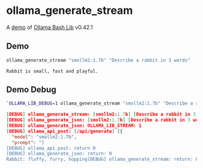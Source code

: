 # ollama_generate_stream

A [demo](../README.md#demos) of [Ollama Bash Lib](https://github.com/attogram/ollama-bash-lib) v0.42.1

## Demo

```bash
ollama_generate_stream "smollm2:1.7b" "Describe a rabbit in 3 words"
```
```
Rabbit is small, fast and playful.
```

## Demo Debug

```bash
`OLLAMA_LIB_DEBUG=1 ollama_generate_stream "smollm2:1.7b" "Describe a rabbit in 3 words"`
```
```json
[DEBUG] ollama_generate_stream: [smollm2:1.7b] [Describe a rabbit in 3 words]
[DEBUG] ollama_generate_json: [smollm2:1.7b] [Describe a rabbit in 3 words]
[DEBUG] ollama_generate_json: OLLAMA_LIB_STREAM: 1
[DEBUG] ollama_api_post: [/api/generate] [{
  "model": "smollm2:1.7b",
  "prompt": "]
[DEBUG] ollama_api_post: return 0
[DEBUG] ollama_generate_json: return: 0
Rabbit: fluffy, furry, hopping[DEBUG] ollama_generate_stream: return: 0

```
